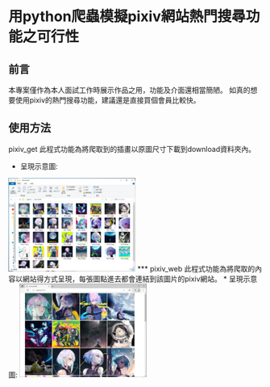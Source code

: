 # 用python爬蟲模擬pixiv網站熱門搜尋功能之可行性
## 前言
本專案僅作為本人面試工作時展示作品之用，功能及介面還相當簡陋。
如真的想要使用pixiv的熱門搜尋功能，建議還是直接買個會員比較快。
## 使用方法
pixiv_get 此程式功能為將爬取到的插畫以原圖尺寸下載到download資料夾內。  
* 呈現示意圖:
<img src="img/image_2.PNG" width="50%" />
***
pixiv_web 此程式功能為將爬取的內容以網站得方式呈現，每張圖點進去都會連結到該圖片的pixiv網站。  
* 呈現示意圖:
<img src="img/image.PNG" width="50%" />

